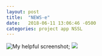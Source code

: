 ```yaml
---
layout: post
title:  "NEWS-e"
date:   2018-06-11 13:06:46 -0500
categories: project app NSSL
---
```


![My helpful screenshot]({{/assets/images/leaflet_react.gif}});
<img src="{{ site.baseurl }}/assets/images/leaflet_react.gif">
